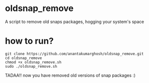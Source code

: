 # oldsnap_remove
A script to remove old snaps packages, hogging your system's space

# how to run?
```
git clone https://github.com/anantakumarghosh/oldsnap_remove.git
cd oldsnap_remove
chmod +x oldsnap_remove.sh
sudo ./oldsnap_remove.sh
```

TADAA!! now you have removed old versions of snap packages  :)

